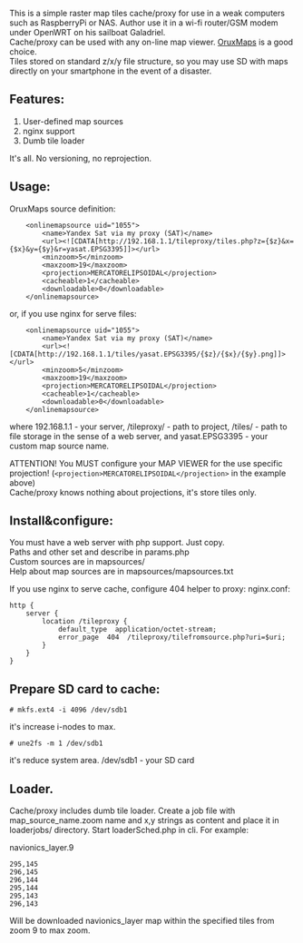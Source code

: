This is a simple raster map tiles cache/proxy for use in a weak computers such as RaspberryPi or NAS. Author use it in a wi-fi router/GSM modem under OpenWRT on his sailboat Galadriel.<br>
Cache/proxy can be used with any on-line map viewer. [OruxMaps](http://www.oruxmaps.com/cs/en/) is a good choice.<br>
Tiles stored on standard z/x/y file structure, so you may use SD with maps directly on your smartphone in the event of a disaster.

## Features:
1. User-defined map sources
2. nginx support
3. Dumb tile loader

It's all. No versioning, no reprojection.

## Usage:
OruxMaps source definition:
```
	<onlinemapsource uid="1055">
		<name>Yandex Sat via my proxy (SAT)</name>
		<url><![CDATA[http://192.168.1.1/tileproxy/tiles.php?z={$z}&x={$x}&y={$y}&r=yasat.EPSG3395]]></url>
		<minzoom>5</minzoom>
		<maxzoom>19</maxzoom>
		<projection>MERCATORELIPSOIDAL</projection>
		<cacheable>1</cacheable>
		<downloadable>0</downloadable>
	</onlinemapsource>
```
or, if you use nginx for serve files:
```
	<onlinemapsource uid="1055">
		<name>Yandex Sat via my proxy (SAT)</name>
		<url><![CDATA[http://192.168.1.1/tiles/yasat.EPSG3395/{$z}/{$x}/{$y}.png]]></url>
		<minzoom>5</minzoom>
		<maxzoom>19</maxzoom>
		<projection>MERCATORELIPSOIDAL</projection>
		<cacheable>1</cacheable>
		<downloadable>0</downloadable>
	</onlinemapsource>
```
where 192.168.1.1 - your server, /tileproxy/ - path to project, /tiles/ - path to file storage in the sense of a web server, and yasat.EPSG3395 - your custom map source name.

ATTENTION! You MUST configure your MAP VIEWER for the use specific projection! 
(`<projection>MERCATORELIPSOIDAL</projection>` in the example above)<br> 
Cache/proxy knows nothing about projections, it's store tiles only.

## Install&configure:
You must have a web server with php support. Just copy.<br>
Paths and other set and describe in params.php<br>
Custom sources are in mapsources/<br>
Help about map sources are in mapsources/mapsources.txt

If you use nginx to serve cache, configure 404 helper to proxy:
nginx.conf:
```
http {
	server {
		location /tileproxy {
			default_type  application/octet-stream;
			error_page  404  /tileproxy/tilefromsource.php?uri=$uri;
        }
	}
}
```
## Prepare SD card to cache:
```
# mkfs.ext4 -i 4096 /dev/sdb1
```
it's increase i-nodes to max.
```
# une2fs -m 1 /dev/sdb1
```
it's reduce system area.
/dev/sdb1 - your SD card

## Loader.
Cache/proxy includes dumb tile loader. Create a job file with map_source_name.zoom name and x,y strings as content and place it in loaderjobs/ directory. Start loaderSched.php in cli.
For example:

navionics_layer.9
```
295,145
296,145
296,144
295,144
295,143
296,143
```

Will be downloaded navionics_layer map within the specified tiles from zoom 9 to max zoom.
